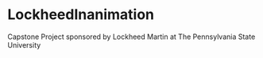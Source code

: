 LockheedInanimation
===================

Capstone Project sponsored by Lockheed Martin at The Pennsylvania State University